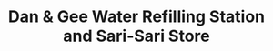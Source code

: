 ---
title: "Dan & Gee Water Refilling Station and Sari-Sari Store"
url: /la-trinidad/dan-und-gee-water-refilling-station-and-sari-sari-store/
shop: Lebensmittel
---